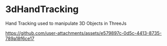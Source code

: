 # 3dHandTracking
Hand Tracking used to manipulate 3D Objects in ThreeJs

https://github.com/user-attachments/assets/e579897c-0d5c-4413-8735-789a18f6ce17

